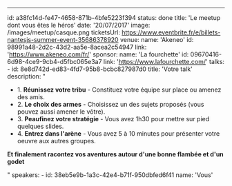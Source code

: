 ---
id: a38fc14d-fe47-4658-871b-4bfe5223f394
status: done
title: 'Le meetup dont vous êtes le héros'
date: '20/07/2017'
image: /images/meetup/casque.png
ticketsUrl: https://www.eventbrite.fr/e/billets-nantesjs-summer-event-35686378920
venue:
    name: 'Akeneo'
    id: 98991a48-2d2c-43d2-aa5e-8acea2c54947
    link: 'https://www.akeneo.com/fr/'
sponsor:
    name: 'La fourchette'
    id: 09670416-6d98-4ce9-9cb4-d5fbc065e3a7
    link: 'https://www.lafourchette.com/'
talks:
    -
        id: 8e8d742d-ed83-4fd7-95b8-bcbc827987d0
        title: 'Votre talk'
        description: "
          <ul style='margin-left:0;'>
            <li>1. <strong>Réunissez votre tribu</strong> - Constituez votre équipe sur place ou amenez des amis.</li>
            <li>2. <strong>Le choix des armes</strong> - Choisissez un des sujets proposés (vous pouvez aussi amener le vôtre).</li>
            <li>3. <strong>Peaufinez votre stratégie</strong> - Vous avez 1h30 pour mettre sur pied quelques slides.</li>
            <li>4. <strong>Entrez dans l'arène</strong> - Vous avez 5 à 10 minutes pour présenter votre oeuvre aux autres groupes.</li>
          </ul>
          <p><strong>Et finalement racontez vos aventures autour d'une bonne flambée et d'un godet</strong></p>"
        speakers:
            -
                id: 38eb5e9b-1a3c-42e4-b71f-950dbfed6f41
                name: 'Vous'
